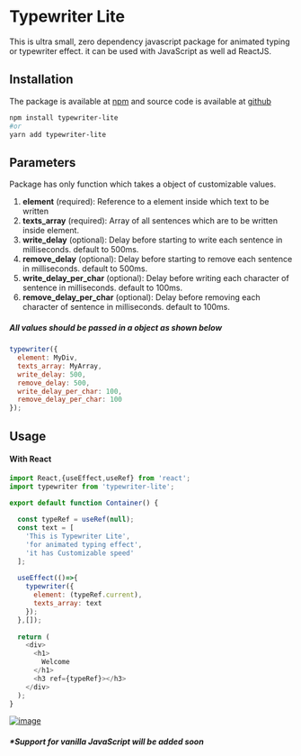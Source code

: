 # Typewriter Lite

This is ultra small, zero dependency javascript package for animated typing or typewriter effect. it can be used with JavaScript as well ad ReactJS.
 

## Installation

The package is available at [npm](https://www.npmjs.com/package/typewriter-lite) and source code is available at [github](https://github.com/SaurabhKhade/typewriter-lite)

```bash
npm install typewriter-lite
#or
yarn add typewriter-lite
```

## Parameters

Package has only function which takes a object of customizable values.

1. **element** (required): 
  Reference to a element inside which text to be written
2. **texts_array** (required):
  Array of all sentences which are to be written inside element.
3. **write_delay** (optional):
  Delay before starting to write each sentence in milliseconds. default to 500ms.
4. **remove_delay** (optional):
  Delay before starting to remove each sentence in milliseconds. default to 500ms.
5. **write_delay_per_char** (optional):
  Delay before writing each character of sentence in milliseconds. default to 100ms.
6. **remove_delay_per_char** (optional):
  Delay before removing each character of sentence in milliseconds. default to 100ms.

##### All values should be passed in a object as shown below

```javascript
typewriter({
  element: MyDiv,
  texts_array: MyArray,
  write_delay: 500,
  remove_delay: 500,
  write_delay_per_char: 100,
  remove_delay_per_char: 100
});
```

## Usage

#### With React

```javascript
import React,{useEffect,useRef} from 'react';
import typewriter from 'typewriter-lite';

export default function Container() {
  
  const typeRef = useRef(null);
  const text = [
    'This is Typewriter Lite',
    'for animated typing effect',
    'it has Customizable speed'
  ];
  
  useEffect(()=>{
    typewriter({
      element: (typeRef.current),
      texts_array: text
    });
  },[]);
  
  return (
    <div>
      <h1>
        Welcome
      </h1>
      <h3 ref={typeRef}></h3>
    </div>
  );
}
```

[![image](https://www.linkpicture.com/q/ezgif.com-gif-maker_21.gif)](https://www.linkpicture.com/view.php?img=LPic60e2b12dabcf4197081038)


##### *Support for vanilla JavaScript will be added soon
